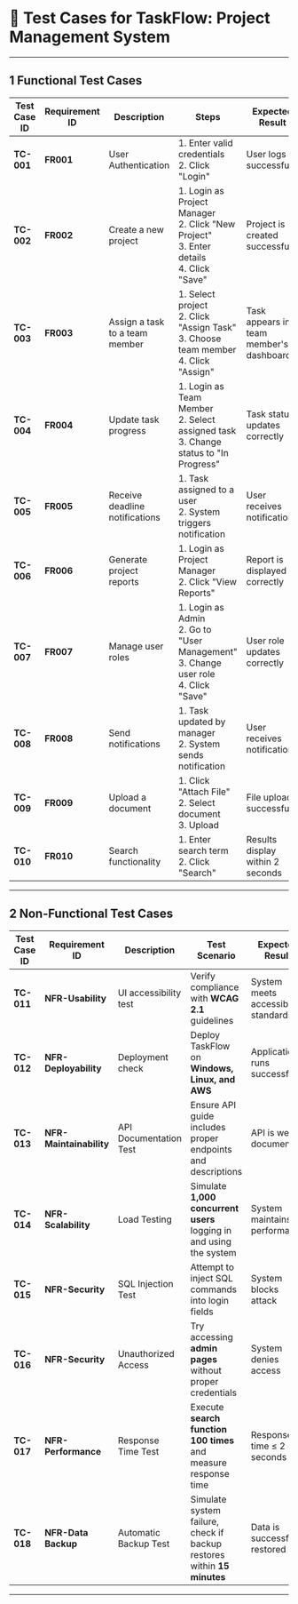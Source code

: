 # 📌 Test Cases for TaskFlow: Project Management System  

 

---

## **1 Functional Test Cases**  

| **Test Case ID** | **Requirement ID** | **Description**               | **Steps** | **Expected Result** | **Actual Result** | **Status** |
|-----------------|-----------------|--------------------------------|----------|----------------------|------------------|---------|
| **TC-001**     | **FR001**        | User Authentication           | 1. Enter valid credentials <br> 2. Click "Login" | User logs in successfully | - | Pending |
| **TC-002**     | **FR002**        | Create a new project          | 1. Login as Project Manager <br> 2. Click "New Project" <br> 3. Enter details <br> 4. Click "Save" | Project is created successfully | - | Pending |
| **TC-003**     | **FR003**        | Assign a task to a team member | 1. Select project <br> 2. Click "Assign Task" <br> 3. Choose team member <br> 4. Click "Assign" | Task appears in team member's dashboard | - | Pending |
| **TC-004**     | **FR004**        | Update task progress          | 1. Login as Team Member <br> 2. Select assigned task <br> 3. Change status to "In Progress" | Task status updates correctly | - | Pending |
| **TC-005**     | **FR005**        | Receive deadline notifications | 1. Task assigned to a user <br> 2. System triggers notification | User receives notification | - | Pending |
| **TC-006**     | **FR006**        | Generate project reports      | 1. Login as Project Manager <br> 2. Click "View Reports" | Report is displayed correctly | - | Pending |
| **TC-007**     | **FR007**        | Manage user roles             | 1. Login as Admin <br> 2. Go to "User Management" <br> 3. Change user role <br> 4. Click "Save" | User role updates correctly | - | Pending |
| **TC-008**     | **FR008**        | Send notifications            | 1. Task updated by manager <br> 2. System sends notification | User receives notification | - | Pending |
| **TC-009**     | **FR009**        | Upload a document             | 1. Click "Attach File" <br> 2. Select document <br> 3. Upload | File uploads successfully | - | Pending |
| **TC-010**     | **FR010**        | Search functionality          | 1. Enter search term <br> 2. Click "Search" | Results display within 2 seconds | - | Pending |

---

## **2 Non-Functional Test Cases**  

| **Test Case ID** | **Requirement ID** | **Description**            | **Test Scenario** | **Expected Result** | **Actual Result** | **Status** |
|-----------------|-----------------|-------------------------|------------------|----------------------|------------------|---------|
| **TC-011**     | **NFR-Usability** | UI accessibility test   | Verify compliance with **WCAG 2.1** guidelines | System meets accessibility standards | - | Pending |
| **TC-012**     | **NFR-Deployability** | Deployment check       | Deploy TaskFlow on **Windows, Linux, and AWS** | Application runs successfully | - | Pending |
| **TC-013**     | **NFR-Maintainability** | API Documentation Test | Ensure API guide includes proper endpoints and descriptions | API is well-documented | - | Pending |
| **TC-014**     | **NFR-Scalability** | Load Testing           | Simulate **1,000 concurrent users** logging in and using the system | System maintains performance | - | Pending |
| **TC-015**     | **NFR-Security** | SQL Injection Test     | Attempt to inject SQL commands into login fields | System blocks attack | - | Pending |
| **TC-016**     | **NFR-Security** | Unauthorized Access    | Try accessing **admin pages** without proper credentials | System denies access | - | Pending |
| **TC-017**     | **NFR-Performance** | Response Time Test    | Execute **search function 100 times** and measure response time | Response time ≤ 2 seconds | - | Pending |
| **TC-018**     | **NFR-Data Backup** | Automatic Backup Test | Simulate system failure, check if backup restores within **15 minutes** | Data is successfully restored | - | Pending |

---

 

